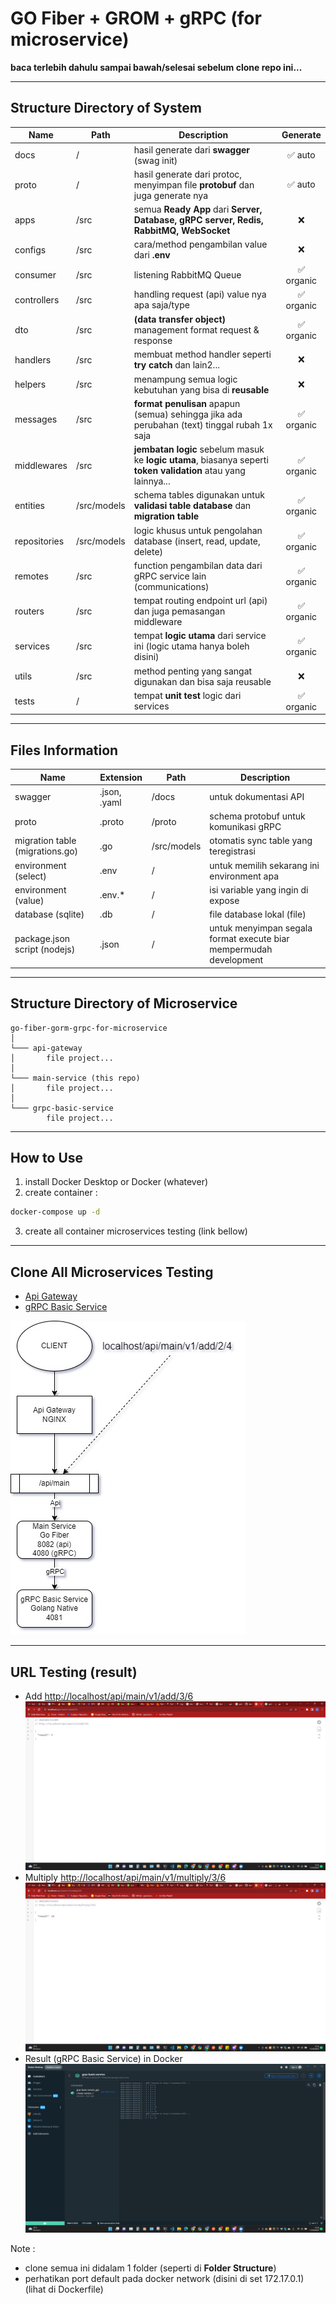 # GO Fiber + GROM + gRPC (for microservice)

**baca terlebih dahulu sampai bawah/selesai sebelum clone repo ini...**

---

## Structure Directory of System

| Name         | Path        | Description                                                                                                     | Generate  |
|--------------|-------------|-----------------------------------------------------------------------------------------------------------------|:---------:|
| docs         | /           | hasil generate dari **swagger** (swag init)                                                                     |  ✅ auto   |
| proto        | /           | hasil generate dari protoc, menyimpan file **protobuf** dan juga generate nya                                   |  ✅ auto   |
| apps         | /src        | semua **Ready App** dari **Server, Database, gRPC server, Redis, RabbitMQ, WebSocket**                          |     ❌     |
| configs      | /src        | cara/method pengambilan value dari **.env**                                                                     |     ❌     |
| consumer     | /src        | listening RabbitMQ Queue                                                                                        | ✅ organic |
| controllers  | /src        | handling request (api) value nya apa saja/type                                                                  | ✅ organic |
| dto          | /src        | **(data transfer object)** management format request & response                                                 | ✅ organic |
| handlers     | /src        | membuat method handler seperti **try catch** dan lain2...                                                       |     ❌     |
| helpers      | /src        | menampung semua logic kebutuhan yang bisa di **reusable**                                                       |     ❌     |
| messages     | /src        | **format penulisan** apapun (semua) sehingga jika ada perubahan (text) tinggal rubah 1x saja                    | ✅ organic |
| middlewares  | /src        | **jembatan logic** sebelum masuk ke **logic utama**, biasanya seperti **token validation** atau yang lainnya... | ✅ organic |
| entities     | /src/models | schema tables digunakan untuk **validasi table database** dan **migration table**                               | ✅ organic |
| repositories | /src/models | logic khusus untuk pengolahan database (insert, read, update, delete)                                           | ✅ organic |
| remotes      | /src        | function pengambilan data dari gRPC service lain (communications)                                               | ✅ organic |
| routers      | /src        | tempat routing endpoint url (api) dan juga pemasangan middleware                                                | ✅ organic |
| services     | /src        | tempat **logic utama** dari service ini (logic utama hanya boleh disini)                                        | ✅ organic |
| utils        | /src        | method penting yang sangat digunakan dan bisa saja reusable                                                     |     ❌     |
| tests        | /           | tempat **unit test** logic dari services                                                                        | ✅ organic |

---

## Files Information

| Name                            | Extension    | Path        | Description                                                        |
|---------------------------------|--------------|-------------|--------------------------------------------------------------------|
| swagger                         | .json, .yaml | /docs       | untuk dokumentasi API                                              |
| proto                           | .proto       | /proto      | schema protobuf untuk komunikasi gRPC                              |
| migration table (migrations.go) | .go          | /src/models | otomatis sync table yang teregistrasi                              |
| environment (select)            | .env         | /           | untuk memilih sekarang ini environment apa                         |
| environment (value)             | .env.*       | /           | isi variable yang ingin di expose                                  |
| database (sqlite)               | .db          | /           | file database lokal (file)                                         |
| package.json script (nodejs)    | .json        | /           | untuk menyimpan segala format execute biar mempermudah development |

---

## Structure Directory of Microservice

```
go-fiber-gorm-grpc-for-microservice
│
└─── api-gateway
│       file project...
│
└─── main-service (this repo)
│       file project...
│
└─── grpc-basic-service
        file project...
```

---

## How to Use

1. install Docker Desktop or Docker (whatever)
2. create container :
```bash
docker-compose up -d
```
3. create all container microservices testing (link bellow)

---

## Clone All Microservices Testing

- [Api Gateway](https://github.com/jefripunza/nginx-load-balance-microservice.git)
- [gRPC Basic Service](https://github.com/jefripunza/example-grpc-basic-service.git)

![Schemas Routing (diagram)](git_assets/schema.jpg)

---

## URL Testing (result)

- Add [http://localhost/api/main/v1/add/3/6](http://localhost/api/main/v1/add/3/6)
  ![Operation Add](git_assets/operation-add.png)
- Multiply [http://localhost/api/main/v1/multiply/3/6](http://localhost/api/main/v1/multiply/3/6)
  ![Operation Multiply](git_assets/operation-multiply.png)
- Result (gRPC Basic Service) in Docker
  ![Docker Result](git_assets/docker-result.png)

Note :
- clone semua ini didalam 1 folder (seperti di **Folder Structure**)
- perhatikan port default pada docker network (disini di set 172.17.0.1) (lihat di Dockerfile)
